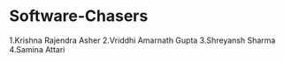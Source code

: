 # Software-Chasers
1.Krishna Rajendra Asher
2.Vriddhi Amarnath Gupta
3.Shreyansh Sharma
4.Samina Attari
